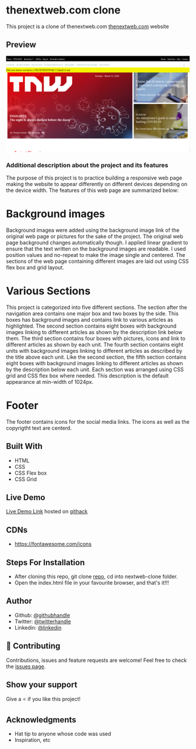# thenextweb.com clone
This project is a clone of thenextweb.com [thenextweb.com](https://thenextweb.com/) website

## Preview
![image](images/thenextwebprojectpic.png)

### Additional description about the project and its features
 The purpose of this project is to practice building a responsive web page making the website to appear differently on different devices depending on the device width. The features of this web page are summarized below:
# Background images
  Background imagea were added using the background image link of the original web page or pictures for the sake of the project. The original web page background changes automatically though. I applied linear gradient to ensure that the text written on the background images are readable. I used position values and no-repeat to make the image single and centered. The sections of the web page containing different images are laid out using CSS flex box and grid layout.
# Various Sections
  This project is categorized into five different sections. The section after the navigation area contains one major box and two boxes by the side. This boxes has background images and contains link to various articles as highlighted. The second section contains eight boxes with background images linking to different articles as shown by the description link below them. The third section contains four boxes with pictures, icons and link to different articles as shown by each unit. The fourth section contains eight units with background images linking to different articles as described by the title above each unit. Like the second section, the fifth section contains eight boxes with background images linking to different articles as shown by the description below each unit. Each section was arranged using CSS grid and CSS flex box where needed. This description is the default appearance at min-width of 1024px.

# Footer
  The footer contains icons for the social media links. The icons as well as the copyrigtht text are centerd.

## Built With
- HTML
- CSS
- CSS Flex box
- CSS Grid

## Live Demo
[Live Demo Link](https://rawcdn.githack.com/Zubenna/nextweb-clone/391d7957c3b47d85f08611142194375394622c6e/index.html) hosted on [githack](https://raw.githack.com)

## CDNs
- https://fontawesome.com/icons

## Steps For Installation
- After cloning this repo, git clone [repo](https://github.com/Zubenna/nextweb-clone/tree/feature-branch), cd into nextweb-clone folder.
- Open the index.html file in your favourite browser, and that's it!!!

## Author
- Github: [@githubhandle](https://github.com/zubenna)
- Twitter: [@twitterhandle](https://twitter.com/zubenna)
- Linkedin: [@linkedin](https://linkedin.com/in/nnamdi-emelu-08b14340/)

## 🤝 Contributing
Contributions, issues and feature requests are welcome!
Feel free to check the [issues page](issues/).

## Show your support
Give a ⭐️ if you like this project!

## Acknowledgments
- Hat tip to anyone whose code was used
- Inspiration, etc


